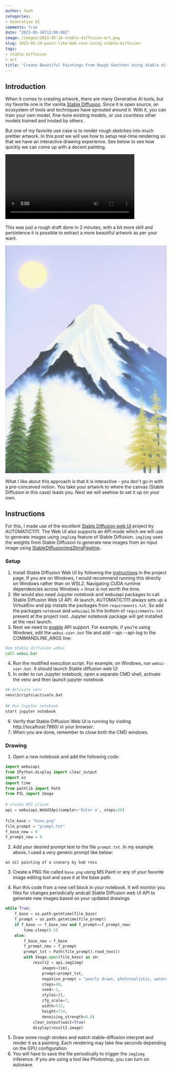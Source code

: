 ```yaml
---
author: tmzh
categories:
- Generative AI 
comments: true
date: "2023-05-16T12:00:00Z"
image: /images/2023-05-16-stable-diffusion-art.png
slug: 2023-05-16-paint-like-bob-ross-using-stable-diffusion
tags:
- stable-diffusion
- art
title: "Create Beautiful Paintings From Rough Sketches Using Stable diffusion"
---
```


## Introduction
When it comes to creating artwork, there are many Generative AI tools, but my favorite one is the vanilla [Stable Diffusion](https://github.com/CompVis/stable-diffusion). Since it is open source, an ecosystem of tools and techniques have sprouted around it. With it, you can train your own model, fine-tune existing models, or use countless other models trained and hosted by others. 

But one of my favorite use case is to render rough sketches into much prettier artwork. In this post we will see how to setup real-time rendering so that we have an interactive drawing experience. See below to see how quickly we can come up with a decent painting. 

<video width=80% autoplay="true" loop="true" src="/images/2023-05-16-stable-diffusion-art.mp4"> </video>

This was just a rough  draft done in 2 minutes, with a bit more skill and persistence it is possible to extract a more beautiful artwork as per your want. 

![Mountain](/images/2023-05-16-stable-diffusion-art.png)

What I like about this approach is that it is interactive - you don't go in with a pre-conceived notion. You take your artwork to where the canvas (Stable Diffusion in this case) leads you. Next we will seehow to set it up on your own.

## Instructions
For this, I made use of the excellent [Stable Diffusion web UI](https://github.com/AUTOMATIC1111/stable-diffusion-webui) project by AUTOMATIC1111. The Web UI also supports an API mode which we will use to generate images using `img2img` feature of Stable Diffusion. `img2img` uses the weights from Stable Diffusion to generate new images from an input image using [StableDiffusionImg2ImgPipeline](https://replicate.com/stability-ai/stable-diffusion-img2img). 

### Setup
1. Install Stable Diffusion Web UI by following the [instructions](https://github.com/AUTOMATIC1111/stable-diffusion-webui/wiki/Install-and-Run-on-NVidia-GPUs#windows-method-1) in the project page. If you are on Windows, I would recommend running this directly on Windows rather than on WSL2. Navigating CUDA runtime dependencies across Windows + linux is not worth the time.
2. We would also need Jupyter notebook and webuiapi packages to call Stable Diffusion Web UI API. At launch, AUTOMATIC1111 always sets up a VirtualEnv and pip installs the packages from `requirements.txt`. So add the packages `notebook` and `webuiapi` to the bottom of `requirements.txt` present at the project root. Jupyter notebook package will get installed at the next launch. 
3. Next we need to [enable](https://github.com/AUTOMATIC1111/stable-diffusion-webui/wiki/API) API support. For example, if you're using Windows, edit the `webui-user.bat` file and add --api --api-log to the COMMANDLINE_ARGS line:
```bat
Rem Stable diffusion webui
call webui.bat
```
4. Run the modified execution script. For example, on Windows, run `webui-user.bat`. It should launch Stable diffusion web UI
5. In order to run Jupyter notebook, open a separate CMD shell, activate the venv and then launch jupyter notebook
```bash
## Activate venv
venv\Scripts\activate.bat 

## Run Jupyter notebook
start jupyter notebook

```
6. Verify that Stable Diffusion Web UI is running by visiting http://localhost:7860/ in your browser.
7. When you are done, remember to close both the CMD windows.

### Drawing
1. Open a new notebook and add the following code:
```python
import webuiapi  
from IPython.display import clear_output
import os
import time
from pathlib import Path
from PIL import Image

# create API client
api = webuiapi.WebUIApi(sampler='Euler a', steps=20)

file_base = "base.png"
file_prompt = "prompt.txt"
f_base_new = 0
f_prompt_new = 0 
```

2. Add your desired prompt text to the file `prompt.txt`. In my example above, I used a very generic prompt like below:
```
an oil painting of a scenery by bob ross
```


3. Create a PNG file called `base.png` using MS Paint or any of your favorite image editing tool and save it at the  base path.

4. Run this code from a new cell block in your notebook. It will monitor you files for changes periodically andcall Stable Diffusion web UI API to generate new images based on your updated drawings.

```python
while True:
    f_base = os.path.getmtime(file_base)
    f_prompt = os.path.getmtime(file_prompt)
    if f_base == f_base_new and f_prompt==f_prompt_new:
        time.sleep(0.5)
    else:
        f_base_new = f_base
        f_prompt_new = f_prompt
        prompt_txt = Path(file_prompt).read_text()
        with Image.open(file_base) as im:
            result2 = api.img2img(
                images=[im], 
                prompt=prompt_txt, 
                negative_prompt = "poorly drawn, photorealistic, watermark, logo, text, bad anatomy, missing fingers,missing body part,mangled hands",
                steps=40,
                seed=-1,
                styles=[],
                cfg_scale=7, 
                width=512,
                height=724,
                denoising_strength=0.6)
            clear_output(wait=True)
            display(result2.image)
```
5. Draw some rough strokes and watch stable-diffusion interpret and render it as a painting. Each rendering may take few seconds depending on the GPU configuration. 
6. You will have to save the file periodically to trigger the `img2img` inference. If you are using a tool like Photoshop, you can turn on autosave.
